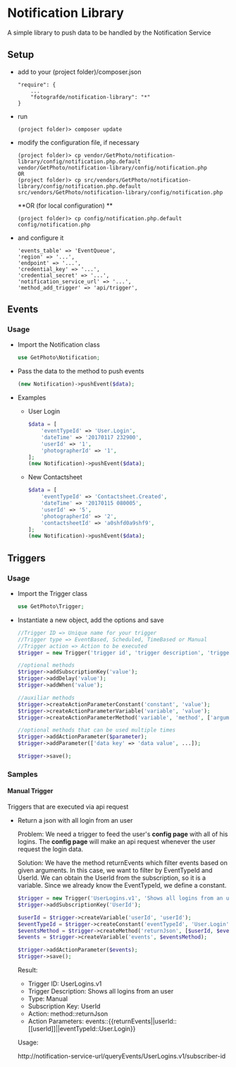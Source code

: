 # Notification Library

A simple library to push data to be handled by the Notification Service

## Setup

- add to your (project folder)/composer.json
    ```
    "require": {
        ...
        "fotografde/notification-library": "*"
    }
    ```

- run 
    ```
    (project folder)> composer update
    ```

- modify the configuration file, if necessary  
    ```
    (project folder)> cp vendor/GetPhoto/notification-library/config/notification.php.default vendor/GetPhoto/notification-library/config/notification.php
    OR
    (project folder)> cp src/vendors/GetPhoto/notification-library/config/notification.php.default src/vendors/GetPhoto/notification-library/config/notification.php
    ```
        
    **OR (for local configuration) **
    ```
    (project folder)> cp config/notification.php.default config/notification.php
    ```
    
- and configure it  
    ```
    'events_table' => 'EventQueue',
    'region' => '...',
    'endpoint' => '...',
    'credential_key' => '...',
    'credential_secret' => '...',
    'notification_service_url' => '...',
    'method_add_trigger' => 'api/trigger',
    ```

## Events

### Usage

- Import the Notification class
    ```php
    use GetPhoto\Notification;
    ```
 
- Pass the data to the method to push events
    ```php
    (new Notification)->pushEvent($data);
    ```

- Examples

    - User Login
        ```php
        $data = [
            'eventTypeId' => 'User.Login',
            'dateTime' => '20170117 232900',
            'userId' => '1',
            'photographerId' => '1',
        ];
        (new Notification)->pushEvent($data);
        ```

    - New Contactsheet
        ```php
        $data = [
            'eventTypeId' => 'Contactsheet.Created',
            'dateTime' => '20170115 080005',
            'userId' => '5',
            'photographerId' => '2',
            'contactsheetId' => 'a0shfd0a9shf9',
        ];
        (new Notification)->pushEvent($data);
        ```
        
## Triggers

### Usage

- Import the Trigger class
    ```php
    use GetPhoto\Trigger;
    ```
 
- Instantiate a new object, add the options and save

    ```php
    //Trigger ID => Unique name for your trigger
    //Trigger type => EventBased, Scheduled, TimeBased or Manual
    //Trigger action => Action to be executed
    $trigger = new Trigger('trigger id', 'trigger description', 'trigger type', 'trigger action');
  
    //optional methods
    $trigger->addSubscriptionKey('value');
    $trigger->addDelay('value');
    $trigger->addWhen('value');
  
    //auxiliar methods
    $trigger->createActionParameterConstant('constant', 'value');
    $trigger->createActionParameterVariable('variable', 'value');
    $trigger->createActionParameterMethod('variable', 'method', ['arguments', ...]);

    //optional methods that can be used multiple times
    $trigger->addActionParameter($parameter);
    $trigger->addParameter(['data key' => 'data value', ...]);
    
    $trigger->save();
    ```

### Samples

#### Manual Trigger

Triggers that are executed via api request

- Return a json with all login from an user
    
    Problem: We need a trigger to feed the user's **config page** with all of his logins.
    The **config page** will make an api request whenever the user request the login data.
    
    Solution: We have the method returnEvents which filter events based on given arguments.
    In this case, we want to filter by EventTypeId and UserId.
    We can obtain the UserId from the subscription, so it is a variable.
    Since we already know the EventTypeId, we define a constant.
    
    ```php
    $trigger = new Trigger('UserLogins.v1', 'Shows all logins from an user', 'Manual', 'method::returnJson');
    $trigger->addSubscriptionKey('UserId');
  
    $userId = $trigger->createVariable('userId', 'userId');
    $eventTypeId = $trigger->createConstant('eventTypeId', 'User.Login');
    $eventsMethod = $trigger->createMethod('returnJson', [$userId, $eventTypeId]);
    $events = $trigger->createVariable('events', $eventsMethod);
   
    $trigger->addActionParameter($events);
    $trigger->save();
    ```
    
    Result: 
    
    - Trigger ID: UserLogins.v1
    - Trigger Description: Shows all logins from an user
    - Type: Manual
    - Subscription Key: UserId
    - Action: method::returnJson
    - Action Parameters: events::{{returnEvents||userId::[[userId]]||eventTypeId::User.Login}}
    
    Usage: 
    
    http://notification-service-url/queryEvents/UserLogins.v1/subscriber-id
